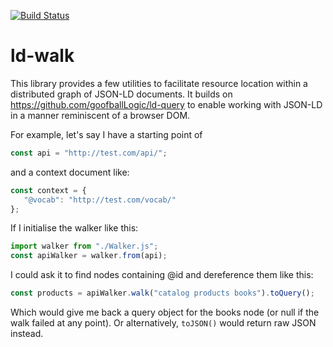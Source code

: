 [![Build Status](https://travis-ci.org/goofballLogic/ld-walk.svg?branch=master)](https://travis-ci.org/goofballLogic/ld-walk)

# ld-walk

This library provides a few utilities to facilitate resource location within a distributed graph of JSON-LD documents. It builds on https://github.com/goofballLogic/ld-query to enable working with JSON-LD in a manner reminiscent of a browser DOM.

For example, let's say I have a starting point of
```javascript
const api = "http://test.com/api/";
```

and a context document like:
```javascript
const context = {
   "@vocab": "http://test.com/vocab/"
};
```

If I initialise the walker like this:
```javascript
import walker from "./Walker.js";
const apiWalker = walker.from(api);
```

I could ask it to find nodes containing @id and dereference them like this:
```javascript
const products = apiWalker.walk("catalog products books").toQuery();
```

Which would give me back a query object for the books node (or null if the walk failed at any point). Or alternatively, `toJSON()` would return raw JSON instead.
